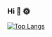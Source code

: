 ### Hi 🌛 🌞


[![Top Langs](https://github-readme-stats.vercel.app/api/top-langs/?username=leonardoInf&layout=compact&hide=css,html)](https://github.com/anuraghazra/github-readme-stats)
